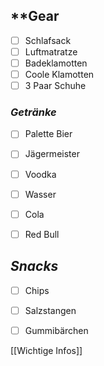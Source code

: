 
## **Gear

- [ ] Schlafsack 
- [ ] Luftmatratze
- [ ] Badeklamotten
- [ ] Coole Klamotten
- [ ] 3 Paar Schuhe

### *Getränke*   


- [ ] Palette Bier
- [ ] Jägermeister
- [ ] Voodka
- [ ] Wasser 
- [ ] Cola
- [ ] Red Bull


## *Snacks*  

- [ ] Chips
- [ ] Salzstangen 
- [ ] Gummibärchen


[[Wichtige Infos]]

